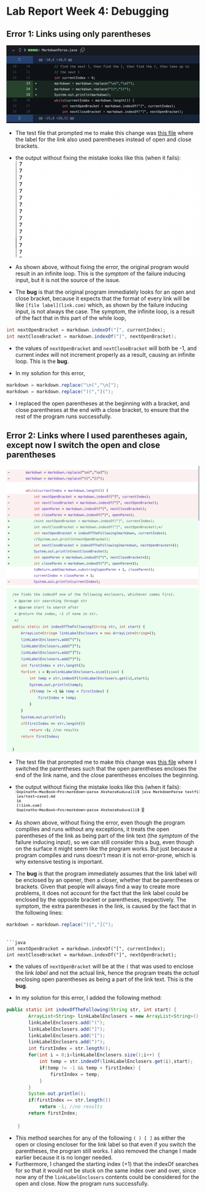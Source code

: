 # Lab Report Week 4: Debugging

## Error 1: Links using only parentheses

![Image](images/onlyparen.png)
* The test file that prompted me to make this change was [this file](testcase1.md) where the label for the link also used parentheses instead of open and close brackets. 

* the output without fixing the mistake looks like this (when it fails):
![Image](images/infiniteloop.png)
* As shown above, without fixing the error, the original program would result in an infinite loop. This is the *symptom* of the failure inducing input, but it is not the source of the issue. 

* The **bug** is that the original program immediately looks for an open and close bracket, because it expects that the format of every link will be like `[file label](link.com)` which, as shown by the failure inducing input, is not always the case. The symptom, the infinite loop, is a result of the fact that in this part of the while loop, 
```java
int nextOpenBracket = markdown.indexOf("[", currentIndex);
int nextCloseBracket = markdown.indexOf("]", nextOpenBracket);
```
* the values of `nextOpenBracket` and `nextCloseBracket` will both be -1, and current index will not increment properly as a result, causing an infinite loop. This is the **bug**. 

* In my solution for this error, 
```java
markdown = markdown.replace("\n(","\n[");
markdown = markdown.replace(")(","](");
```
* I replaced the open parentheses at the beginning with a bracket, and close parentheses at the end with a close bracket, to ensure that the rest of the program runs successfully. 


## Error 2: Links where I used parentheses again, except now I switch the open and close parentheses
![Image](images/changes_error2.png)
![Image](images/added_method_error2.png)
* The test file that prompted me to make this change was [this file](testcase2.md) where I switched the parentheses such that the open parentheses encloses the end of the link name, and the close parentheses encolses the beginning. 

* the output without fixing the mistake looks like this (when it fails):
![Image](images/extra_paren.png)
* As shown above, without fixing the error, even though the program compliles and runs without any exceptions, it treats the open parentheses of the link as being part of the link text (the *symptom* of the failure inducing input), so we can still consider this a bug, even though on the surface it might seem like the program works. But just because a program compiles and runs doesn't mean it is not error-prone, which is why extensive testing is important. 

* The **bug** is that the program immediately assumes that the link label will be enclosed by an opener, then a closer, whether that be parentheses or brackets. Given that people will always find a way to create more problems, it does not account for the fact that the link label could be enclosed by the opposite bracket or parentheses, respectively. The symptom, the extra parentheses in the link, is caused by the fact that in the following lines: 

```java
markdown = markdown.replace(")(","](");
```

```

```java
int nextOpenBracket = markdown.indexOf("[", currentIndex);
int nextCloseBracket = markdown.indexOf("]", nextOpenBracket);
```
* the values of `nextOpenBracket` will be at the `(` that was used to enclose the link *label* and not the actual link, hence the program treats the *actual* enclosing open parentheses as being a part of the link text. This is the **bug**. 

* In my solution for this error, I added the following method: 

```java
public static int indexOfTheFollowing(String str, int start) {
        ArrayList<String> linkLabelEnclosers = new ArrayList<String>();
        linkLabelEnclosers.add("(");
        linkLabelEnclosers.add("]");
        linkLabelEnclosers.add("[");
        linkLabelEnclosers.add(")");
        int firstIndex = str.length();
        for(int i = 0;i<linkLabelEnclosers.size();i++) {
            int temp = str.indexOf(linkLabelEnclosers.get(i),start);
            if(temp != -1 && temp < firstIndex) {
                firstIndex = temp;
            }
        }
        System.out.println();
        if(firstIndex == str.length())
            return -1; //no results
        return firstIndex;

    }
```

* This method searches for any of the following `( ) [ ]` as either the open or closing encloser for the link label so that even if you switch the parentheses, the program still works. I also removed the change I made earlier because it is no longer needed. 
* Furthermore, I changed the starting index (+1) that the indexOf searches for so that it would not be stuck on the same index over and over, since now any of the `linkLabelEnclosers` contents could be considered for the open and close. Now the program runs successfully. 
